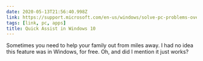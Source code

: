 ```yaml
---
date: 2020-05-13T21:56:40.998Z
link: https://support.microsoft.com/en-us/windows/solve-pc-problems-over-a-remote-connection-b077e31a-16f4-2529-1a47-21f6a9040bf3
tags: [link, pc, apps]
title: Quick Assist in Windows 10
---
```


Sometimes you need to help your family out from miles away. I had no idea this feature was in Windows, for free. Oh, and did I mention it just works?
